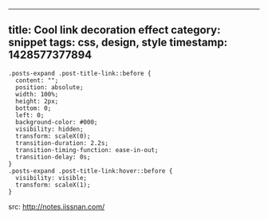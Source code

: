 ---
title: Cool link decoration effect
category: snippet
tags: css, design, style
timestamp: 1428577377894
 ---
```
.posts-expand .post-title-link::before {
  content: "";
  position: absolute;
  width: 100%;
  height: 2px;
  bottom: 0;
  left: 0;
  background-color: #000;
  visibility: hidden;
  transform: scaleX(0);
  transition-duration: 2.2s;
  transition-timing-function: ease-in-out;
  transition-delay: 0s;
}
.posts-expand .post-title-link:hover::before {
  visibility: visible;
  transform: scaleX(1);
}
```

src: http://notes.iissnan.com/